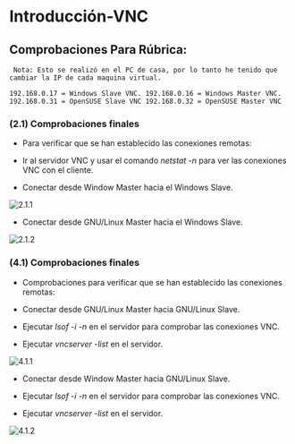 #  Introducción-VNC

## Comprobaciones Para Rúbrica:

`` Nota: Esto se realizó en el PC de casa, por lo tanto he tenido que cambiar la IP de cada maquina virtual.``

``
192.168.0.17 = Windows Slave VNC. 192.168.0.16 = Windows Master VNC.
192.168.0.31 = OpenSUSE Slave VNC
192.168.0.32 = OpenSUSE Master VNC
``

### (2.1) Comprobaciones finales
- Para verificar que se han establecido las conexiones remotas:



- Ir al servidor VNC y usar el comando _netstat -n_ para ver las conexiones VNC con el cliente.

- Conectar desde Window Master hacia el Windows Slave.

![2.1.1](https://github.com/IsraelLemos/add2021-israel-lemos/blob/master/Introducci%C3%B3nVNC/img/2.1.1.PNG?raw=true)

- Conectar desde GNU/Linux Master hacia el Windows Slave.

![2.1.2](https://github.com/IsraelLemos/add2021-israel-lemos/blob/master/Introducci%C3%B3nVNC/img/2.1.2.PNG?raw=true)

### (4.1) Comprobaciones finales
- Comprobaciones para verificar que se han establecido las conexiones remotas:

- Conectar desde GNU/Linux Master hacia GNU/Linux Slave.

- Ejecutar _lsof -i -n_ en el servidor para comprobar las conexiones VNC.

- Ejecutar _vncserver -list_ en el servidor.


![4.1.1](https://github.com/IsraelLemos/add2021-israel-lemos/blob/master/Introducci%C3%B3nVNC/img/4.1.1.PNG?raw=true)

- Conectar desde Window Master hacia GNU/Linux Slave.
- Ejecutar _lsof -i -n_ en el servidor para comprobar las conexiones VNC.

- Ejecutar _vncserver -list_ en el servidor.

![4.1.2](https://github.com/IsraelLemos/add2021-israel-lemos/blob/master/Introducci%C3%B3nVNC/img/4.1.2.PNG?raw=true)
